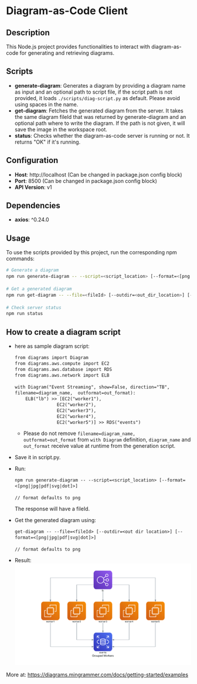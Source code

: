 # Diagram-as-Code Client

## Description

This Node.js project provides functionalities to interact with diagram-as-code for generating and retrieving diagrams.

## Scripts

- **generate-diagram**: Generates a diagram by providing a diagram name as input and an optional path to script file, if the script path is not provided, it loads `./scripts/diag-script.py` as default. Please avoid using spaces in the name.
- **get-diagram**: Fetches the generated diagram from the server. It takes the same diagram fileId that was returned by generate-diagram and an optional path where to write the diagram. If the path is not given, it will save the image in the workspace root.
- **status**: Checks whether the diagram-as-code server is running or not. It returns "OK" if it's running.

## Configuration

- **Host**: http://localhost (Can be changed in package.json config block)
- **Port**: 8500 (Can be changed in package.json config block)
- **API Version**: v1

## Dependencies

- **axios**: ^0.24.0

## Usage

To use the scripts provided by this project, run the corresponding npm commands:

```bash
# Generate a diagram
npm run generate-diagram -- --script=<script_location> [--format=<[png|jpg|pdf|svg|dot]>]

# Get a generated diagram
npm run get-diagram -- --file=<fileId> [--outdir=<out_dir_location>] [--format=<[png|jpg|pdf|svg|dot]>]

# Check server status
npm run status
```

## How to create a diagram script
- here as sample diagram script:
    ```
    from diagrams import Diagram
    from diagrams.aws.compute import EC2
    from diagrams.aws.database import RDS
    from diagrams.aws.network import ELB

    with Diagram("Event Streaming", show=False, direction="TB", filename=diagram_name,  outformat=out_format):
        ELB("lb") >> [EC2("worker1"),
                    EC2("worker2"),
                    EC2("worker3"),
                    EC2("worker4"),
                    EC2("worker5")] >> RDS("events")
    ```
    - Please do not remove `filename=diagram_name,  outformat=out_format` from `with Diagram` definition, `diagram_name` and `out_format` receive value at runtime from the generation script.
- Save it in script.py.

- Run: 
    ```
    npm run generate-diagram -- --script=<script_location> [--format=<[png|jpg|pdf|svg|dot]>]

    // format defaults to png
    ```
    The response will have a fileId.

- Get the generated diagram using: 
    ```
    get-diagram -- --file=<fileId> [--outdir=<out dir location>] [--format=<[png|jpg|pdf|svg|dot]>]
    
    // format defaults to png
    ```

- Result:
![generated diagram](image.png)

More at: https://diagrams.mingrammer.com/docs/getting-started/examples
